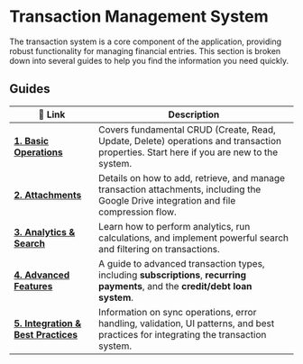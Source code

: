 # Transaction Management System

The transaction system is a core component of the application, providing robust functionality for managing financial entries. This section is broken down into several guides to help you find the information you need quickly.

## Guides

| 🔗 Link | Description |
|---|---|
| [**1. Basic Operations**](1_basics.md) | Covers fundamental CRUD (Create, Read, Update, Delete) operations and transaction properties. Start here if you are new to the system. |
| [**2. Attachments**](2_attachments.md) | Details on how to add, retrieve, and manage transaction attachments, including the Google Drive integration and file compression flow. |
| [**3. Analytics & Search**](3_analytics.md) | Learn how to perform analytics, run calculations, and implement powerful search and filtering on transactions. |
| [**4. Advanced Features**](4_advanced_features.md) | A guide to advanced transaction types, including **subscriptions**, **recurring payments**, and the **credit/debt loan system**. |
| [**5. Integration & Best Practices**](5_integration.md) | Information on sync operations, error handling, validation, UI patterns, and best practices for integrating the transaction system. | 